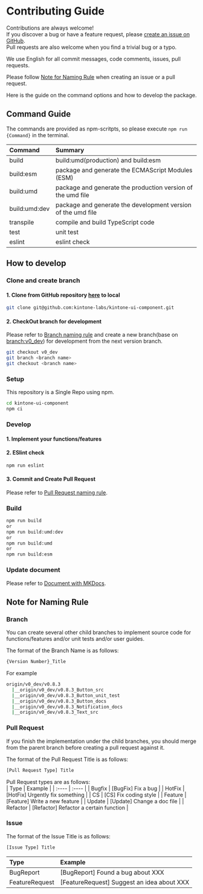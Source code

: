 # Contributing Guide

Contributions are always welcome!  
If you discover a bug or have a feature request, please [create an issue on GitHub](https://github.com/kintone-labs/kintone-ui-component/issues/new/choose).  
Pull requests are also welcome when you find a trivial bug or a typo.  

We use English for all commit messages, code comments, issues, pull requests.  

Please follow [Note for Naming Rule](#note-for-naming-rule) when creating an issue or a pull request.  


Here is the guide on the command options and how to develop the package.  

## Command Guide

The commands are provided as npm-scritpts, so please execute `npm run {Command}` in the terminal.  

|Command| Summary|
| :---- | :---- |
|build|build:umd(production) and build:esm|
|build:esm|package and generate the ECMAScript Modules (ESM)|
|build:umd|package and generate the production version of the umd file|
|build:umd:dev|package and generate the development version of the umd file|
|transpile|compile and build TypeScript code|
|test|unit test|
|eslint|eslint check|
## How to develop
### Clone and create branch

#### 1. Clone from GitHub repository [here](https://github.com/kintone-labs/kintone-ui-component) to local

```sh
git clone git@github.com:kintone-labs/kintone-ui-component.git
```

#### 2. CheckOut branch for development
Please refer to [Branch naming rule](#Branch) and create a new branch(base on [branch:v0_dev](https://github.com/kintone-labs/kintone-ui-component/tree/v0_dev/)) for development from the next version branch. 
```sh
git checkout v0_dev
git branch <branch name>
git checkout <branch name>
```
### Setup
This repository is a Single Repo using npm.
```sh
cd kintone-ui-component
npm ci
```
### Develop
#### 1. Implement your functions/features
#### 2. ESlint check
```sh
npm run eslint
```
#### 3. Commit and Create Pull Request
Please refer to [Pull Request naming rule](#Pull-Request).

### Build
```sh
npm run build
or
npm run build:umd:dev
or
npm run build:umd
or
npm run build:esm
```
### Update document
Please refer to [Document with MKDocs](https://github.com/kintone-labs/kintone-ui-component/blob/v0_dev/docs/README.md).


## Note for Naming Rule

### Branch

You can create several other child branches to implement source code for functions/features and/or unit tests and/or user guides.

The format of the Branch Name is as follows:  
```sh
{Version Number}_Title
```
For example
```sh
origin/v0_dev/v0.8.3
  |__origin/v0_dev/v0.8.3_Button_src
  |__origin/v0_dev/v0.8.3_Button_unit_test
  |__origin/v0_dev/v0.8.3_Button_docs
  |__origin/v0_dev/v0.8.3_Notification_docs  
  |__origin/v0_dev/v0.8.3_Text_src
```
### Pull Request

If you finish the implementation under the child branches, you should merge from the parent branch before creating a pull request against it.  

The format of the Pull Request Title is as follows:  
```sh
[Pull Request Type] Title
```

Pull Request types are as follows:  
| Type | Example |
| :---- | :---- |
| Bugfix | [BugFix] Fix a bug |
| HotFix | [HotFix] Urgently fix something |
| CS | [CS] Fix coding style |
| Feature | [Feature] Write a new feature |
| Update | [Update] Change a doc file |
| Refactor | [Refactor] Refactor a certain function |

### Issue

The format of the Issue Title is as follows:  
```sh
[Issue Type] Title  
```
|Type| Example|
|:----|:----|
|BugReport| [BugReport] Found a bug about XXX |
|FeatureRequest|[FeatureRequest] Suggest an idea about XXX|